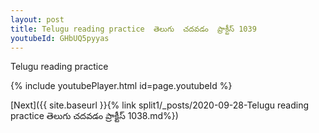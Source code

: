 ```yaml
---
layout: post
title: Telugu reading practice  తెలుగు  చదవడం  ప్రాక్టీస్ 1039
youtubeId: GHbUQ5pyyas
---
```

 
 
Telugu reading practice
 
 
 
 
 


{% include youtubePlayer.html id=page.youtubeId %}
 
[Next]({{ site.baseurl }}{% link  split1/_posts/2020-09-28-Telugu reading practice  తెలుగు  చదవడం  ప్రాక్టీస్ 1038.md%})
 
